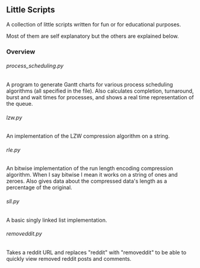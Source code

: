 ## Little Scripts

A collection of little scripts written for fun or for educational purposes.

Most of them are self explanatory but the others are explained below.

### Overview
###### process_scheduling.py
A program to generate Gantt charts for various process scheduling algorithms (all specified in the file). Also calculates completion, turnaround, burst and wait times for processes, and shows a real time representation of the queue.
###### lzw.py
An implementation of the LZW compression algorithm on a string.
###### rle.py
An bitwise implementation of the run length encoding compression algorithm. When I say bitwise I mean it works on a string of ones and zeroes. Also gives data about the compressed data's length as a percentage of the original.
###### sll.py
A basic singly linked list implementation.
###### removeddit.py
Takes a reddit URL and replaces "reddit" with "removeddit" to be able to quickly view removed reddit posts and comments.
